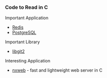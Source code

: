 ### Code to Read in C

Important Application

- [Redis](https://github.com/antirez/redis)
- [PostgreSQL](http://git.postgresql.org/gitweb/)

Important Library

- [libgit2](https://libgit2.github.com/)

Interesting Application

- [nxweb](http://nxweb.org/) - fast and lightweight web server in C

